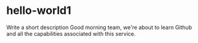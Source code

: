 # hello-world1
Write a short description
Good morning team, we're about to learn Github and all the capabilities associated with this service.
